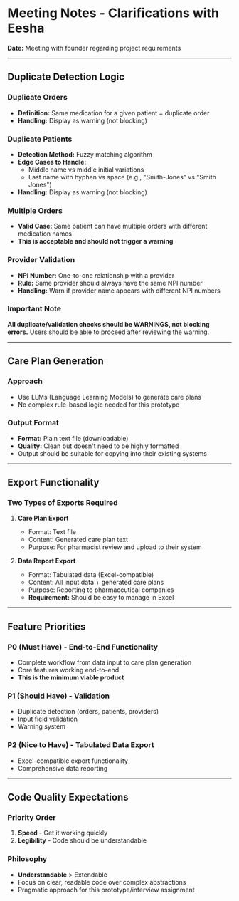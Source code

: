 # Meeting Notes - Clarifications with Eesha

**Date:** Meeting with founder regarding project requirements

---

## Duplicate Detection Logic

### Duplicate Orders
- **Definition:** Same medication for a given patient = duplicate order
- **Handling:** Display as warning (not blocking)

### Duplicate Patients
- **Detection Method:** Fuzzy matching algorithm
- **Edge Cases to Handle:**
  - Middle name vs middle initial variations
  - Last name with hyphen vs space (e.g., "Smith-Jones" vs "Smith Jones")
- **Handling:** Display as warning (not blocking)

### Multiple Orders
- **Valid Case:** Same patient can have multiple orders with different medication names
- **This is acceptable and should not trigger a warning**

### Provider Validation
- **NPI Number:** One-to-one relationship with a provider
- **Rule:** Same provider should always have the same NPI number
- **Handling:** Warn if provider name appears with different NPI numbers

### Important Note
**All duplicate/validation checks should be WARNINGS, not blocking errors.** Users should be able to proceed after reviewing the warning.

---

## Care Plan Generation

### Approach
- Use LLMs (Language Learning Models) to generate care plans
- No complex rule-based logic needed for this prototype

### Output Format
- **Format:** Plain text file (downloadable)
- **Quality:** Clean but doesn't need to be highly formatted
- Output should be suitable for copying into their existing systems

---

## Export Functionality

### Two Types of Exports Required

1. **Care Plan Export**
   - Format: Text file
   - Content: Generated care plan text
   - Purpose: For pharmacist review and upload to their system

2. **Data Report Export**
   - Format: Tabulated data (Excel-compatible)
   - Content: All input data + generated care plans
   - Purpose: Reporting to pharmaceutical companies
   - **Requirement:** Should be easy to manage in Excel

---

## Feature Priorities

### P0 (Must Have) - End-to-End Functionality
- Complete workflow from data input to care plan generation
- Core features working end-to-end
- **This is the minimum viable product**

### P1 (Should Have) - Validation
- Duplicate detection (orders, patients, providers)
- Input field validation
- Warning system

### P2 (Nice to Have) - Tabulated Data Export
- Excel-compatible export functionality
- Comprehensive data reporting

---

## Code Quality Expectations

### Priority Order
1. **Speed** - Get it working quickly
2. **Legibility** - Code should be understandable

### Philosophy
- **Understandable** > Extendable
- Focus on clear, readable code over complex abstractions
- Pragmatic approach for this prototype/interview assignment